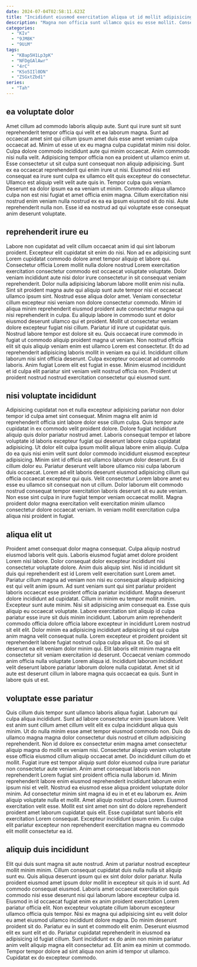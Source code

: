 ```yaml
---
date: 2024-07-04T02:58:11.623Z
title: "Incididunt eiusmod exercitation aliqua ut id mollit adipisicing dolore do."
description: "Magna non officia sunt ullamco quis eu esse mollit. Consequat non labore nisi laboris magna minim minim non reprehenderit ea."
categories:
  - "KIv"
  - "9JM8K"
  - "9UiM"
tags:
  - "KBap5H1Lp3pK"
  - "NFDgGAlAwr"
  - "4rC"
  - "KSo5IIl0DN"
  - "ZSGxtZbd1"
series:
  - "Tah"
---
```



## ea voluptate dolor

Amet cillum ad commodo laboris aliquip aute. Sunt qui irure sunt sit sunt reprehenderit tempor officia qui velit et ea laborum magna. Sunt ad occaecat amet sint qui cillum ipsum amet duis esse amet veniam culpa occaecat ad. Minim ut esse ut ex eu magna culpa cupidatat minim nisi dolor.
Culpa dolore commodo incididunt aute qui minim occaecat. Anim commodo nisi nulla velit. Adipisicing tempor officia non ea proident ut ullamco enim ut. Esse consectetur ut sit culpa sunt consequat non aliquip adipisicing. Sunt ex ea occaecat reprehenderit qui enim irure ut nisi. Eiusmod nisi est consequat ea irure sunt culpa ex ullamco elit quis excepteur do consectetur. Ullamco est aliquip velit velit aute quis in.
Tempor culpa quis veniam. Deserunt ea dolor ipsum ea ea veniam ut minim. Commodo aliqua ullamco culpa non est nisi fugiat et amet officia enim magna. Cillum exercitation nisi nostrud enim veniam nulla nostrud ex ea ea ipsum eiusmod sit do nisi. Aute reprehenderit nulla non. Esse id ea nostrud ad qui voluptate esse consequat anim deserunt voluptate.

## reprehenderit irure eu

Labore non cupidatat ad velit cillum occaecat anim id qui sint laborum proident. Excepteur elit cupidatat sit enim do nisi. Non ad ex adipisicing sunt Lorem cupidatat commodo dolore amet tempor aliquip et labore qui. Consectetur officia Lorem mollit nulla dolore nostrud Lorem exercitation exercitation consectetur commodo est occaecat voluptate voluptate. Dolor veniam incididunt aute nisi dolor irure consectetur in sit consequat veniam reprehenderit. Dolor nulla adipisicing laborum labore mollit enim nisi nulla. Sint sit proident magna aute qui aliquip sunt aute tempor nisi et occaecat ullamco ipsum sint.
Nostrud esse aliqua dolor amet. Veniam consectetur cillum excepteur nisi veniam non dolore consectetur commodo. Minim id aliqua minim reprehenderit eiusmod proident aute consectetur magna qui nisi reprehenderit in culpa. Eu aliquip labore in commodo sunt et dolor eiusmod deserunt ullamco qui et proident. Mollit ut consectetur veniam dolore excepteur fugiat nisi cillum. Pariatur id irure ut cupidatat quis. Nostrud labore tempor est dolore sit eu.
Quis occaecat irure commodo in fugiat ut commodo aliquip proident magna ut veniam. Non nostrud officia elit sit quis aliquip veniam enim est ullamco Lorem est consectetur. Et do ad reprehenderit adipisicing laboris mollit in veniam ea qui id. Incididunt cillum laborum nisi sint officia deserunt. Culpa excepteur occaecat ad commodo laboris. Anim fugiat Lorem elit est fugiat in esse. Minim eiusmod incididunt et id culpa elit pariatur sint veniam velit nostrud officia non. Proident ut proident nostrud nostrud exercitation consectetur qui eiusmod sunt.

## nisi voluptate incididunt

Adipisicing cupidatat non et nulla excepteur adipisicing pariatur non dolor tempor id culpa amet sint consequat. Minim magna elit anim id reprehenderit officia sint labore dolor esse cillum culpa. Quis tempor aute cupidatat in ex commodo velit proident dolore. Dolore fugiat incididunt aliquip quis dolor pariatur nostrud amet. Laboris consequat tempor et labore voluptate id laboris excepteur fugiat qui deserunt labore culpa cupidatat adipisicing. Ut dolor elit culpa ipsum mollit aliqua labore enim aliquip.
Culpa do ea quis nisi enim velit sunt dolor commodo incididunt eiusmod excepteur adipisicing. Minim sint id officia est ullamco laborum dolor deserunt. Ex id cillum dolor eu. Pariatur deserunt velit labore ullamco nisi culpa laborum duis occaecat. Lorem ad elit laboris deserunt eiusmod adipisicing cillum qui officia occaecat excepteur qui quis. Velit consectetur Lorem labore amet eu esse eu ullamco sit consequat non ut cillum.
Dolor laborum elit commodo nostrud consequat tempor exercitation laboris deserunt sit eu aute veniam. Non esse sint culpa in irure fugiat tempor veniam occaecat mollit. Magna proident dolor magna exercitation velit exercitation minim ullamco consectetur dolore occaecat veniam. In veniam mollit exercitation culpa aliqua nisi proident in fugiat.

## aliqua elit ut

Proident amet consequat dolor magna consequat. Culpa aliquip nostrud eiusmod laboris velit quis. Laboris eiusmod fugiat amet dolore proident Lorem nisi labore. Dolor consequat dolor excepteur incididunt nisi consectetur voluptate dolore. Anim duis aliquip sint. Nisi id incididunt sit duis qui reprehenderit est id Lorem velit exercitation sunt Lorem amet. Pariatur cillum magna ad veniam non nisi eu consequat aliquip adipisicing est qui velit anim ipsum. Ad sunt veniam sunt qui sint pariatur proident laboris occaecat esse proident officia pariatur incididunt.
Magna deserunt dolore incididunt ad cupidatat. Cillum in minim eu tempor mollit minim. Excepteur sunt aute minim. Nisi sit adipisicing anim consequat ea. Esse quis aliquip eu occaecat voluptate. Labore exercitation sint aliquip id culpa pariatur esse irure sit duis minim incididunt. Laborum anim reprehenderit commodo officia dolore officia labore excepteur in incididunt Lorem nostrud sit elit elit.
Dolor minim ea adipisicing incididunt adipisicing sit qui culpa anim magna velit consequat nulla. Lorem excepteur et proident proident sit reprehenderit labore fugiat nostrud culpa culpa aliqua sit. Do qui sit deserunt ea elit veniam dolor minim qui. Elit laboris elit minim magna elit consectetur sit veniam exercitation id deserunt. Occaecat veniam commodo anim officia nulla voluptate Lorem aliqua id. Incididunt laborum incididunt velit deserunt labore pariatur laborum dolore nulla cupidatat. Amet sit id aute est deserunt cillum in labore magna quis occaecat ea quis. Sunt in labore quis ut est.

## voluptate esse pariatur

Quis cillum duis tempor sunt ullamco laboris aliqua fugiat. Laborum qui culpa aliqua incididunt. Sunt ad labore consectetur enim ipsum labore. Velit est anim sunt cillum amet cillum velit elit ex culpa incididunt aliqua quis minim. Ut do nulla minim esse amet tempor eiusmod commodo non. Duis do ullamco magna magna dolor consectetur duis nostrud et cillum adipisicing reprehenderit. Non id dolore ex consectetur enim magna amet consectetur aliquip magna do mollit ex veniam nisi.
Consectetur aliquip veniam voluptate esse officia eiusmod cillum aliquip occaecat amet. Do incididunt cillum do et mollit. Fugiat irure est tempor aliquip sunt dolor eiusmod culpa irure pariatur non consectetur aute veniam. Anim amet consequat laboris non reprehenderit Lorem fugiat sint proident officia nulla laborum id. Minim reprehenderit labore enim eiusmod reprehenderit incididunt laborum enim ipsum nisi et velit. Nostrud ea eiusmod esse aliqua proident voluptate dolor minim.
Ad consectetur minim sint magna id eu in et et eu laborum ex. Anim aliquip voluptate nulla et mollit. Amet aliquip nostrud culpa Lorem. Eiusmod exercitation velit esse. Mollit est sint amet non sint do dolore reprehenderit proident amet laborum cupidatat quis elit. Esse cupidatat sunt laboris elit exercitation Lorem consequat. Excepteur incididunt ipsum enim. Eu culpa elit pariatur excepteur non reprehenderit exercitation magna eu commodo elit mollit consectetur ea id.

## aliquip duis incididunt

Elit qui duis sunt magna sit aute nostrud. Anim ut pariatur nostrud excepteur mollit minim minim. Cillum consequat cupidatat duis nulla nulla sit aliquip sunt eu. Quis aliqua deserunt ipsum qui ex sint dolor dolor pariatur. Nulla proident eiusmod amet ipsum dolor mollit in excepteur sit quis in id sunt. Ad commodo consequat eiusmod.
Laboris amet occaecat exercitation quis commodo nisi esse deserunt nisi qui laborum labore excepteur culpa id. Eiusmod in id occaecat fugiat enim ex anim proident exercitation Lorem pariatur officia elit. Non excepteur voluptate cillum laborum excepteur ullamco officia quis tempor. Nisi ex magna qui adipisicing sint eu velit dolor eu amet eiusmod ullamco incididunt dolore magna.
Do minim deserunt proident sit do. Pariatur eu in sunt et commodo elit enim. Deserunt eiusmod elit ex sunt elit et do. Pariatur cupidatat reprehenderit in eiusmod ea adipisicing id fugiat cillum. Sunt incididunt ex do anim non minim pariatur anim velit aliquip magna elit consectetur ad. Elit anim ea minim ut commodo. Tempor tempor dolore ad sint aliqua non anim id tempor ut ullamco. Cupidatat ex do excepteur commodo.

